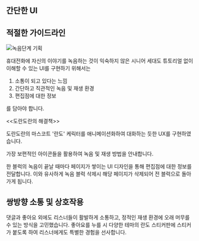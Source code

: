 ## 간단한 UI



## 적절한 가이드라인 

![녹음단계 기획](https://www.figma.com/file/mYiKSf9sgbFEOBPIVYkgFF/record-%ED%99%98%EA%B2%BD?node-id=288%3A125)

휴대전화에 자신의 이야기를 녹음하는 것이 익숙하지 않은 시니어 세대도 튜토리얼 없이 이해할 수 있는 UI를 구현하기 위해서는 

1. 소통이 되고 있다는 느낌
2. 간단하고 직관적인 녹음 및 재생 환경
3. 편집점에 대한 정보

를 담아야 합니다. 

<<도란도란의 해결책>>

<!-- ![란도 이미지]() -->

도란도란의 마스코트 '란도' 케릭터를 애니메이션화하여 대화하는 듯한 UX를 구현하였습니다. 

가장 보편적인 아이콘들을 활용하여 녹음 및 재생 방법을 안내합니다. 

한 블럭의 녹음이 끝날 때마다 페이지가 쌓이는 UI 디자인을 통해 편집점에 대한 정보를 전달합니다. 이와 유사하게 녹음 블럭 삭제시 해당 페이지가 삭제되어 전 블럭으로 돌아가게 됩니다. 

## 쌍방향 소통 및 상호작용

댓글과 좋아요 외에도 리스너들이 활발하게 소통하고, 정적인 재생 환경에 오래 머무를 수 있는 방식을 고민했습니다.
좋아요를 누를 시 다양한 테마의 란도 스티커판에 스티커가 붙도록 하여 리스너에게도 특별한 경험을 선사합니다.
